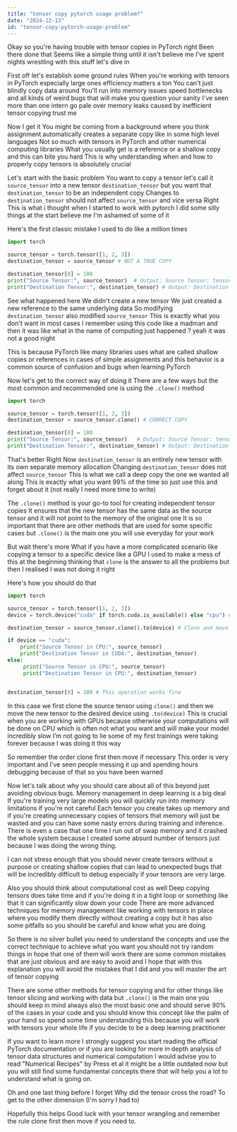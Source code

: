 ```yaml
---
title: "tensor copy pytorch usage problem?"
date: "2024-12-13"
id: "tensor-copy-pytorch-usage-problem"
---
```


Okay so you're having trouble with tensor copies in PyTorch right Been there done that Seems like a simple thing until it isn't believe me I've spent nights wrestling with this stuff let's dive in

First off let's establish some ground rules When you're working with tensors in PyTorch especially large ones efficiency matters a ton You can't just blindly copy data around You'll run into memory issues speed bottlenecks and all kinds of weird bugs that will make you question your sanity I've seen more than one intern go pale over memory leaks caused by inefficient tensor copying trust me

Now I get it You might be coming from a background where you think assignment automatically creates a separate copy like in some high level languages Not so much with tensors in PyTorch and other numerical computing libraries What you usually get is a reference or a shallow copy and this can bite you hard This is why understanding when and how to properly copy tensors is absolutely crucial

Let's start with the basic problem You want to copy a tensor let's call it `source_tensor` into a new tensor `destination_tensor` but you want that `destination_tensor` to be an independent copy Changes to `destination_tensor` should not affect `source_tensor` and vice versa Right This is what i thought when I started to work with pytorch I did some silly things at the start believe me I'm ashamed of some of it

Here's the first classic mistake I used to do like a million times

```python
import torch

source_tensor = torch.tensor([1, 2, 3])
destination_tensor = source_tensor # NOT A TRUE COPY

destination_tensor[0] = 100
print("Source Tensor:", source_tensor)  # Output: Source Tensor: tensor([100,   2,   3])
print("Destination Tensor:", destination_tensor) # Output: Destination Tensor: tensor([100,   2,   3])
```

See what happened here We didn't create a new tensor We just created a new reference to the same underlying data So modifying `destination_tensor` also modified `source_tensor` This is exactly what you don't want in most cases I remember using this code like a madman and then it was like what in the name of computing just happened ? yeah it was not a good night

This is because PyTorch like many libraries uses what are called shallow copies or references in cases of simple assignments and this behavior is a common source of confusion and bugs when learning PyTorch

Now let's get to the correct way of doing it There are a few ways but the most common and recommended one is using the `.clone()` method

```python
import torch

source_tensor = torch.tensor([1, 2, 3])
destination_tensor = source_tensor.clone() # CORRECT COPY

destination_tensor[0] = 100
print("Source Tensor:", source_tensor)   # Output: Source Tensor: tensor([1, 2, 3])
print("Destination Tensor:", destination_tensor) # Output: Destination Tensor: tensor([100, 2, 3])
```

That's better Right Now `destination_tensor` is an entirely new tensor with its own separate memory allocation Changing `destination_tensor` does not affect `source_tensor` This is what we call a deep copy the one we wanted all along This is exactly what you want 99% of the time so just use this and forget about it (not really I need more time to write)

The `.clone()` method is your go-to tool for creating independent tensor copies It ensures that the new tensor has the same data as the source tensor and it will not point to the memory of the original one It is so important that there are other methods that are used for some specific cases but `.clone()` is the main one you will use everyday for your work

But wait there's more What if you have a more complicated scenario like copying a tensor to a specific device like a GPU I used to make a mess of this at the beginning thinking that `clone` is the answer to all the problems but then I realised I was not doing it right

Here's how you should do that

```python
import torch

source_tensor = torch.tensor([1, 2, 3])
device = torch.device("cuda" if torch.cuda.is_available() else "cpu") # Let's try to use cuda if available

destination_tensor = source_tensor.clone().to(device) # Clone and move to device at once

if device == "cuda":
    print("Source Tensor in CPU:", source_tensor)
    print("Destination Tensor in CUDA:", destination_tensor)
else:
     print("Source Tensor in CPU:", source_tensor)
     print("Destination Tensor in CPU:", destination_tensor)


destination_tensor[0] = 100 # This operation works fine
```

In this case we first clone the source tensor using `clone()` and then we move the new tensor to the desired device using `.to(device)` This is crucial when you are working with GPUs because otherwise your computations will be done on CPU which is often not what you want and will make your model incredibly slow I’m not going to lie some of my first trainings were taking forever because I was doing it this way

So remember the order clone first then move if necessary This order is very important and I've seen people messing it up and spending hours debugging because of that so you have been warned

Now let's talk about why you should care about all of this beyond just avoiding obvious bugs. Memory management in deep learning is a big deal If you're training very large models you will quickly run into memory limitations if you're not careful Each tensor you create takes up memory and if you're creating unnecessary copies of tensors that memory will just be wasted and you can have some nasty errors during training and inference. There is even a case that one time I run out of swap memory and it crashed the whole system because I created some absurd number of tensors just because I was doing the wrong thing.

I can not stress enough that you should never create tensors without a purpose or creating shallow copies that can lead to unexpected bugs that will be incredibly difficult to debug especially if your tensors are very large.

Also you should think about computational cost as well Deep copying tensors does take time and if you're doing it in a tight loop or something like that it can significantly slow down your code There are more advanced techniques for memory management like working with tensors in place where you modify them directly without creating a copy but it has also some pitfalls so you should be careful and know what you are doing

So there is no silver bullet you need to understand the concepts and use the correct technique to achieve what you want you should not try random things in hope that one of them will work there are some common mistakes that are just obvious and are easy to avoid and I hope that with this explanation you will avoid the mistakes that I did and you will master the art of tensor copying

There are some other methods for tensor copying and for other things like tensor slicing and working with data but `.clone()` is the main one you should keep in mind always also the most basic one and should serve 90% of the cases in your code and you should know this concept like the palm of your hand so spend some time understanding this because you will work with tensors your whole life if you decide to be a deep learning practitioner

If you want to learn more I strongly suggest you start reading the official PyTorch documentation or if you are looking for more in depth analysis of tensor data structures and numerical computation I would advise you to read "Numerical Recipes" by Press et al it might be a little outdated now but you will still find some fundamental concepts there that will help you a lot to understand what is going on.

Oh and one last thing before I forget Why did the tensor cross the road? To get to the other dimension (I'm sorry I had to)

Hopefully this helps Good luck with your tensor wrangling and remember the rule clone first then move if you need to.
